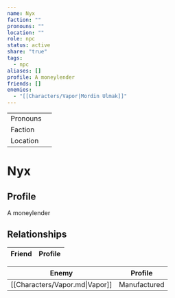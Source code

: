 ```yaml
---
name: Nyx
faction: ""
pronouns: ""
location: ""
role: npc
status: active
share: "true"
tags:
  - npc
aliases: []
profile: A moneylender
friends: []
enemies:
  - "[[Characters/Vapor|Mordin Ulmak]]"
---
```



|  |  |
| ---- | ---- |
| Pronouns |  |
| Faction |  |
| Location |  |

# Nyx
## Profile
A moneylender

## Relationships

| Friend | Profile |
| ------ | ------- |


| Enemy                          | Profile      |
| ------------------------------ | ------------ |
| [[Characters/Vapor.md\|Vapor]] | Manufactured |


